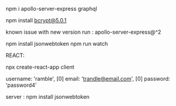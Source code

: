 npm i apollo-server-express graphql

npm install bcrypt@5.0.1

known issue with new version run : apollo-server-express@^2

npm install jsonwebtoken
npm run watch

REACT:

npx create-react-app client

username: 'ramble',
[0] email: 'trandle@email.com',
[0] password: 'password4'

server : npm install jsonwebtoken
